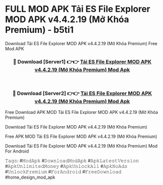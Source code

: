 # FULL MOD APK Tải ES File Explorer MOD APK v4.4.2.19 (Mở Khóa Premium) - b5ti1
Download Tải ES File Explorer MOD APK v4.4.2.19 (Mở Khóa Premium) Free Mod APK

<div align="center">
<h3>🔴 Download [Server1] 👉👉 <a href="https://apk-comot.site?title=Tải_ES_File_Explorer_MOD_APK_v4.4.2.19_(Mở_Khóa_Premium)">Tải ES File Explorer MOD APK v4.4.2.19 (Mở Khóa Premium) Mod Apk</a></h3><br>

<h3>🔴 Download [Server2] 👉👉 <a href="https://apk-comot.site?title=Tải_ES_File_Explorer_MOD_APK_v4.4.2.19_(Mở_Khóa_Premium)">Tải ES File Explorer MOD APK v4.4.2.19 (Mở Khóa Premium) Mod Apk</a></h3>
</div>


Free Download APK MOD Tải ES File Explorer MOD APK v4.4.2.19 (Mở Khóa Premium)

Download Tải ES File Explorer MOD APK v4.4.2.19 (Mở Khóa Premium) 

Free APK MOD Tải ES File Explorer MOD APK v4.4.2.19 (Mở Khóa Premium) 

Download Tải ES File Explorer MOD APK v4.4.2.19 (Mở Khóa Premium) Mod For Android

𝚃𝚊𝚐𝚜: #𝙼𝚘𝚍𝙰𝚙𝚔 #𝙳𝚘𝚠𝚗𝚕𝚘𝚊𝚍𝙼𝚘𝚍𝙰𝚙𝚔 #𝙰𝚙𝚔𝙻𝚊𝚝𝚎𝚜𝚝𝚅𝚎𝚛𝚜𝚒𝚘𝚗 #𝙰𝚙𝚔𝚄𝚗𝚕𝚒𝚖𝚒𝚝𝚎𝚍𝙼𝚘𝚗𝚎𝚢 #𝙰𝚙𝚔𝚄𝚗𝚕𝚘𝚌𝚔𝙰𝚕𝚕 #𝙰𝚙𝚔𝙽𝚘𝙰𝚍𝚜 #𝚄𝚗𝚕𝚘𝚌𝚔𝙿𝚛𝚎𝚖𝚒𝚞𝚖 #𝙵𝚘𝚛𝙰𝚗𝚍𝚛𝚘𝚒𝚍 #𝙵𝚛𝚎𝚎𝙳𝚘𝚠𝚗𝚕𝚘𝚊𝚍 #home_design_mod_apk